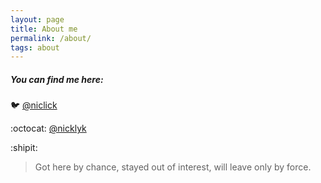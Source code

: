 ```yaml
---
layout: page
title: About me
permalink: /about/
tags: about
---
```


##### You can find me here:

:bird: [@niclick](https://twitter.com/niclick)

:octocat: [@nicklyk](https://github.com/nicklyk)

:shipit:

> Got here by chance, stayed out of interest, will leave only by force.

